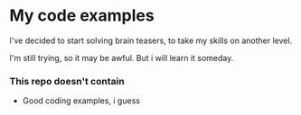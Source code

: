 # My code examples

I've decided to start solving brain teasers, to take my skills on another level.

I'm still trying, so it may be awful. But i will learn it someday.

### This repo doesn't contain

- Good coding examples, i guess

